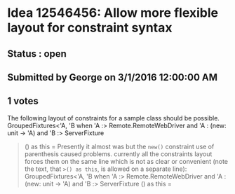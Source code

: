 # Idea 12546456: Allow more flexible layout for constraint syntax #

## Status : open

## Submitted by George on 3/1/2016 12:00:00 AM

## 1 votes

The following layout of constraints for a sample class should be possible.
GroupedFixtures<'A, 'B
when
'A :> Remote.RemoteWebDriver and
'A : (new: unit -> 'A) and
'B :> ServerFixture
>() as this =
Presently it almost was but the `new()` constraint use of parenthesis caused problems. currently all the constraints layout forces them on the same line which is not as clear or convenient (note the text, that `>() as this`, is allowed on a separate line):
GroupedFixtures<'A, 'B when 'A :> Remote.RemoteWebDriver and 'A : (new: unit -> 'A) and 'B :> ServerFixture
>() as this =

